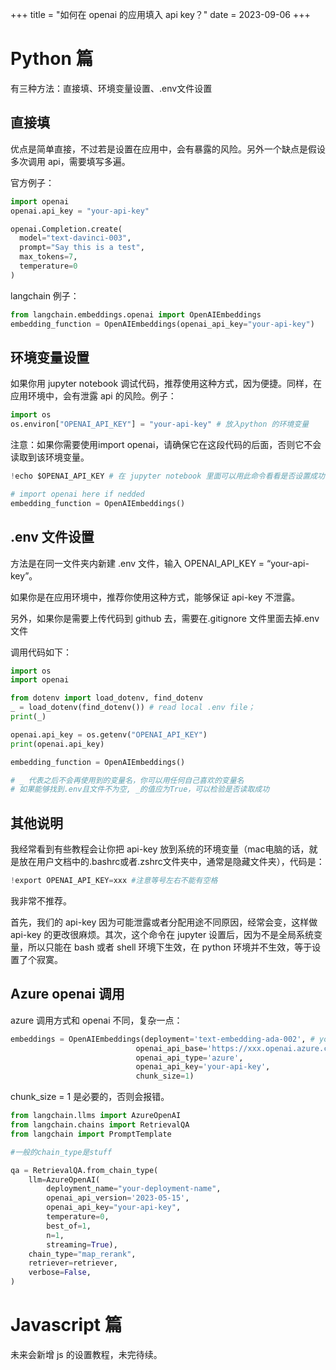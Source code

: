 +++
title = "如何在 openai 的应用填入 api key？"
date = 2023-09-06
+++

# Python 篇

有三种方法：直接填、环境变量设置、.env文件设置

## 直接填

优点是简单直接，不过若是设置在应用中，会有暴露的风险。另外一个缺点是假设多次调用 api，需要填写多遍。

官方例子：

```Python
import openai
openai.api_key = "your-api-key"

openai.Completion.create(
  model="text-davinci-003",
  prompt="Say this is a test",
  max_tokens=7,
  temperature=0
)
```

langchain 例子：

```python
from langchain.embeddings.openai import OpenAIEmbeddings
embedding_function = OpenAIEmbeddings(openai_api_key="your-api-key")
```

## 环境变量设置

如果你用 jupyter notebook 调试代码，推荐使用这种方式，因为便捷。同样，在应用环境中，会有泄露 api 的风险。例子：

```python
import os
os.environ["OPENAI_API_KEY"] = "your-api-key" # 放入python 的环境变量
```

注意：如果你需要使用import openai，请确保它在这段代码的后面，否则它不会读取到该环境变量。

```python
!echo $OPENAI_API_KEY # 在 jupyter notebook 里面可以用此命令看看是否设置成功
```

```python
# import openai here if nedded
embedding_function = OpenAIEmbeddings()
```

## .env 文件设置

方法是在同一文件夹内新建 .env 文件，输入 OPENAI_API_KEY = “your-api-key”。

如果你是在应用环境中，推荐你使用这种方式，能够保证 api-key 不泄露。

另外，如果你是需要上传代码到 github 去，需要在.gitignore 文件里面去掉.env 文件

调用代码如下：

```python
import os
import openai

from dotenv import load_dotenv, find_dotenv
_ = load_dotenv(find_dotenv()) # read local .env file；
print(_)

openai.api_key = os.getenv("OPENAI_API_KEY")
print(openai.api_key)

embedding_function = OpenAIEmbeddings()

# _ 代表之后不会再使用到的变量名，你可以用任何自己喜欢的变量名
# 如果能够找到.env且文件不为空, _的值应为True，可以检验是否读取成功
```

## 其他说明

我经常看到有些教程会让你把 api-key 放到系统的环境变量（mac电脑的话，就是放在用户文档中的.bashrc或者.zshrc文件夹中，通常是隐藏文件夹），代码是：

```python
!export OPENAI_API_KEY=xxx #注意等号左右不能有空格
```

我非常不推荐。

首先，我们的 api-key 因为可能泄露或者分配用途不同原因，经常会变，这样做 api-key 的更改很麻烦。其次，这个命令在 jupyter 设置后，因为不是全局系统变量，所以只能在 bash 或者 shell 环境下生效，在 python 环境并不生效，等于设置了个寂寞。

## Azure openai 调用

azure 调用方式和 openai 不同，复杂一点：

```python
embeddings = OpenAIEmbeddings(deployment='text-embedding-ada-002', # your deployment name
                            openai_api_base='https://xxx.openai.azure.com', # your resource name
                            openai_api_type='azure',
                            openai_api_key='your-api-key',
                            chunk_size=1)
```

chunk_size = 1 是必要的，否则会报错。

```python
from langchain.llms import AzureOpenAI
from langchain.chains import RetrievalQA
from langchain import PromptTemplate

#一般的chain_type是stuff

qa = RetrievalQA.from_chain_type(
    llm=AzureOpenAI(
        deployment_name="your-deployment-name", 
        openai_api_version='2023-05-15',
        openai_api_key="your-api-key",
        temperature=0,
        best_of=1,
        n=1,
        streaming=True), 
    chain_type="map_rerank", 
    retriever=retriever,
    verbose=False,
)
```

# Javascript 篇

未来会新增 js 的设置教程，未完待续。
